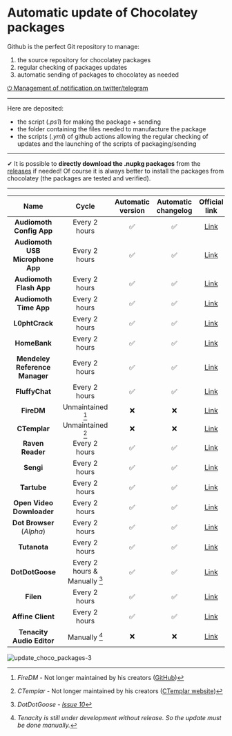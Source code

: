 # Automatic update of Chocolatey packages

Github is the perfect Git repository to manage:

1. the source repository for chocolatey packages
2. regular checking of packages updates
3. automatic sending of packages to chocolatey as needed

[⏻ Management of notification on twitter/telegram](https://adrisupport.000webhostapp.com/UCP/)

---

Here are deposited:

* the script (*.ps1*) for making the package + sending
* the folder containing the files needed to manufacture the package
* the scripts (*.yml*) of github actions allowing the regular checking of updates and the launching of the scripts of packaging/sending

---

✔ It is possible to **directly download the .nupkg packages** from the [releases](https://github.com/A-d-r-i/update_choco_package/releases) if needed! Of course it is always better to install the packages from chocolatey (the packages are tested and verified).

---
| Name | Cycle | Automatic version | Automatic changelog | Official link | Chocolatey link |
|:---:|:---:|:---:|:---:|:---:|:---:|
|**Audiomoth Config App**|Every 2 hours|✅|✅|[Link](https://www.openacousticdevices.info/applications)|[Link](https://community.chocolatey.org/packages/audiomoth-config)|
|**Audiomoth USB Microphone App**|Every 2 hours|✅|✅|[Link](https://www.openacousticdevices.info/applications)|[Link](https://community.chocolatey.org/packages/audiomoth-usb)|
|**Audiomoth Flash App**|Every 2 hours|✅|✅|[Link](https://www.openacousticdevices.info/applications)|[Link](https://community.chocolatey.org/packages/audiomoth-flash)|
|**Audiomoth Time App**|Every 2 hours|✅|✅|[Link](https://www.openacousticdevices.info/applications)|[Link](https://community.chocolatey.org/packages/audiomoth-time)|
|**L0phtCrack**|Every 2 hours|✅|✅|[Link](https://l0phtcrack.gitlab.io/)|[Link](https://community.chocolatey.org/packages/l0phtcrack)|
|**HomeBank**|Every 2 hours|✅|✅|[Link](homebank.free.fr)|[Link](https://community.chocolatey.org/packages/homebank)|
|**Mendeley Reference Manager**|Every 2 hours|✅|✅|[Link](https://www.mendeley.com/reference-management/reference-manager)|[Link](https://community.chocolatey.org/packages/mendeley-reference-manager)|
|**FluffyChat**|Every 2 hours|✅|✅|[Link](https://fluffychat.im/)|[Link](https://community.chocolatey.org/packages/fluffychat)|
|**FireDM**|Unmaintained [^1]|❌|❌|[Link](https://github.com/firedm)|[Link](https://community.chocolatey.org/packages/firedm)|
|**CTemplar**|Unmaintained [^2]|❌|❌|[Link](https://ctemplar.com)|[Link](https://community.chocolatey.org/packages/ctemplar)|
|**Raven Reader**|Every 2 hours|✅|✅|[Link](https://ravenreader.app)|[Link](https://community.chocolatey.org/packages/raven)|
|**Sengi**|Every 2 hours|✅|✅|[Link](https://nicolasconstant.github.io/sengi)|[Link](https://community.chocolatey.org/packages/sengi)|
|**Tartube**|Every 2 hours|✅|✅|[Link](https://tartube.sourceforge.io)|[Link](https://community.chocolatey.org/packages/tartube)|
|**Open Video Downloader**|Every 2 hours|✅|✅|[Link](https://jely2002.github.io/youtube-dl-gui/)|[Link](https://community.chocolatey.org/packages/open-video-downloader)|
|**Dot Browser** (*Alpha*)|Every 2 hours|✅|✅|[Link](https://www.dothq.co/)|[Link](https://community.chocolatey.org/packages/dotbrowser)|
|**Tutanota**|Every 2 hours|✅|✅|[Link](https://tutanota.com)|[Link](https://community.chocolatey.org/packages/tutanota)|
|**DotDotGoose**|Every 2 hours & Manually [^3]|✅|✅|[Link](https://biodiversityinformatics.amnh.org/open_source/dotdotgoose/)|[Link](https://community.chocolatey.org/packages/dotdotgoose)|
|**Filen**|Every 2 hours|✅|✅|[Link](https://filen.io/)|[Link](https://community.chocolatey.org/packages/filen)|
|**Affine Client**|Every 2 hours|✅|✅|[Link](affine.pro)|[Link](https://community.chocolatey.org/packages/affine-client)|
|**Tenacity Audio Editor**|Manually [^4]|❌|❌|[Link](https://tenacityaudio.org)|[Link](https://community.chocolatey.org/packages/tenacity)|

[^1]: *FireDM* - Not longer maintained by his creators ([GitHub](https://github.com/firedm))
[^2]: *CTemplar* - Not longer maintained by his creators ([CTemplar website](https://ctemplar.com/ctemplar-is-shutting-down/))
[^3]: *DotDotGoose - [Issue 10](https://github.com/A-d-r-i/update_choco_package/issues/10)*  
[^4]: *Tenacity is still under development without release. So the update must be done manually.*

![update_choco_packages-3](https://user-images.githubusercontent.com/27277698/134149155-45a89285-542a-4bc8-a9d3-83ce57dc5fe9.png)
